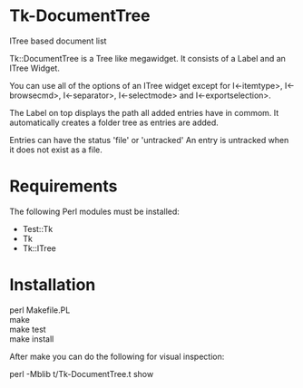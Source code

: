 # Tk-DocumentTree

ITree based document list

Tk::DocumentTree is a Tree like megawidget. It consists of a Label and an ITree Widget.

You can use all of the options of an ITree widget except for I<-itemtype>, I<-browsecmd>,
I<-separator>, I<-selectmode> and I<-exportselection>.

The Label on top displays the path all added entries have in commom.
It automatically creates a folder tree as entries are added.

Entries can have the status 'file' or 'untracked'
An entry is untracked when it does not exist as a file.

# Requirements

The following Perl modules must be installed:

  * Test::Tk
  * Tk
  * Tk::ITree

# Installation

perl Makefile.PL  
make  
make test  
make install  

After make you can do the following for visual inspection:

perl -Mblib t/Tk-DocumentTree.t show  

